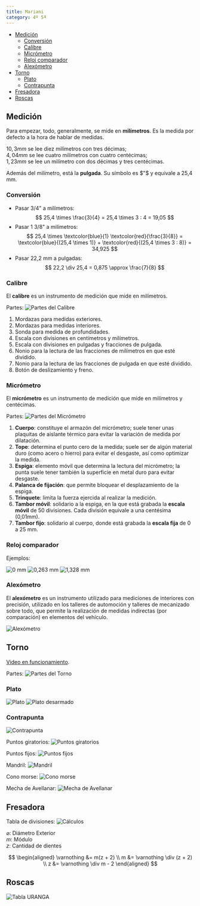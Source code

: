 ```yaml
---
title: Mariani
category: 4º 5ª
---
```


- [Medición](#medición)
  - [Conversión](#conversión)
  - [Calibre](#calibre)
  - [Micrómetro](#micrómetro)
  - [Reloj comparador](#reloj-comparador)
  - [Alexómetro](#alexómetro)
- [Torno](#torno)
  - [Plato](#plato)
  - [Contrapunta](#contrapunta)
- [Fresadora](#fresadora)
- [Roscas](#roscas)

## Medición

Para empezar, todo, generalmente, se mide en **milímetros**. Es la medida por defecto a la hora de hablar de medidas.

$10,3\unit{mm}$ se lee diez milímetros con tres décimas;  
$4,04\unit{mm}$ se lee cuatro milímetros con cuatro centécimas;  
$1,23\unit{mm}$ se lee un milímetro con dos décimas y tres centécimas.  

Además del milímetro, está la **pulgada**. Su símbolo es $"$ y equivale a 25,4 mm.

### Conversión
- Pasar 3/4" a milímetros:
$$
25,4 \times \frac{3}{4} = 25,4 \times 3 : 4 = 19,05
$$
- Pasar 1 3/8" a milímetros:
$$
25,4 \times \textcolor{blue}{1} \textcolor{red}{\frac{3}{8}} = \textcolor{blue}{(25,4 \times 1)} + \textcolor{red}{(25,4 \times 3 : 8)} = 34,925
$$
- Pasar 22,2 mm a pulgadas:
$$
22,2 \div 25,4 = 0,875 \approx \frac{7}{8}
$$

### Calibre
El **calibre** es un instrumento de medición que mide en milímetros.

Partes:
![Partes del Calibre](/images/docs/mariani/partes-del-calibre.svg)

1. Mordazas para medidas exteriores.
2. Mordazas para medidas interiores.
3. Sonda para medida de profundidades.
4. Escala con divisiones en centímetros y milímetros.
5. Escala con divisiones en pulgadas y fracciones de pulgada.
6. Nonio para la lectura de las fracciones de milímetros en que esté dividido.
7. Nonio para la lectura de las fracciones de pulgada en que esté dividido.
8. Botón de deslizamiento y freno.

### Micrómetro
El **micrómetro** es un instrumento de medición que mide en milímetros y centécimas.

Partes:
![Partes del Micrómetro](/images/docs/mariani/partes-del-micrometro.svg)

1. **Cuerpo**: constituye el armazón del micrómetro; suele tener unas plaquitas de aislante térmico para evitar la variación de medida por dilatación.
2. **Tope**: determina el punto cero de la medida; suele ser de algún material duro (como acero o hierro) para evitar el desgaste, así como optimizar la medida.
3. **Espiga**: elemento móvil que determina la lectura del micrómetro; la punta suele tener también la superficie en metal duro para evitar desgaste.
4. **Palanca de fijación**: que permite bloquear el desplazamiento de la espiga.
5. **Trinquete**: limita la fuerza ejercida al realizar la medición.
6. **Tambor móvil**: solidario a la espiga, en la que está grabada la **escala móvil** de 50 divisiones. Cada división equivale a una centésima (0,01mm).
7. **Tambor fijo**: solidario al cuerpo, donde está grabada la **escala fija** de 0 a 25 mm.

### Reloj comparador
Ejemplos:

![0 mm](/images/docs/mariani/0-mm.svg)
![0,263 mm](/images/docs/mariani/0263-mm.svg)
![1,328 mm](/images/docs/mariani/1328-mm.svg)

### Alexómetro
El **alexómetro** es un instrumento utilizado para mediciones de interiores con precisión, utilizado en los talleres de automoción y talleres de mecanizado sobre todo, que permite la realización de medidas indirectas (por comparación) en elementos del vehículo.

![Alexómetro](/images/docs/mariani/alexometro.png)



## Torno
[Video en funcionamiento](https://www.youtube.com/watch?v=8MYCtjxKyNs).

Partes:
![Partes del Torno](/images/docs/mariani/partes-del-torno.jpeg)

### Plato
![Plato](http://swedmaq.cl/5049/plato-torno-k11-250mm-3-garras-universal.jpg)
![Plato desarmado](/images/docs/mariani/plato-desarmado.gif)

### Contrapunta
![Contrapunta](/images/docs/mariani/contrapunta.jpeg)

Puntos giratorios:
![Puntos giratorios](/images/docs/mariani/puntos-giratorios.jpg)

Puntos fijos:
![Puntos fijos](/images/docs/mariani/puntos-fijos.jpeg)

Mandril:
![Mandril](/images/docs/mariani/mandril.jpeg)

Cono morse:
![Cono morse](/images/docs/mariani/cono-morse.jpeg)

Mecha de Avellanar:
![Mecha de Avellanar](/images/docs/mariani/mecha-de-avellanar.jpeg)



## Fresadora
Tabla de divisiones:
![Cálculos](/images/docs/mariani/calculos.jpg)

$\varnothing$: Diámetro Exterior  
$m$: Módulo  
$z$: Cantidad de dientes

$$
\begin{aligned}
\varnothing &= m(z + 2) \\
m &= \varnothing \div (z + 2) \\
z &= \varnothing \div m - 2
\end{aligned}
$$

## Roscas

![Tabla URANGA](/images/docs/mariani/tabla-uranga.jpeg)
